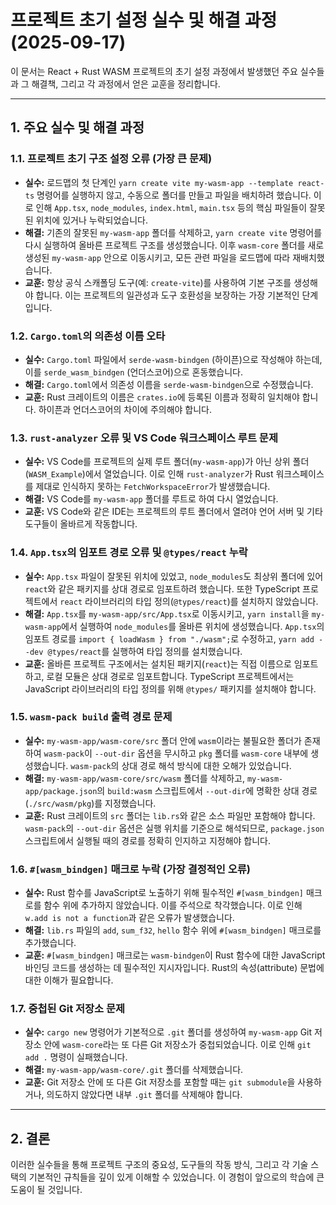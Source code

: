 # 프로젝트 초기 설정 실수 및 해결 과정 (2025-09-17)

이 문서는 React + Rust WASM 프로젝트의 초기 설정 과정에서 발생했던 주요 실수들과 그 해결책, 그리고 각 과정에서 얻은 교훈을 정리합니다.

---

## 1. 주요 실수 및 해결 과정

### 1.1. 프로젝트 초기 구조 설정 오류 (가장 큰 문제)

-   **실수:** 로드맵의 첫 단계인 `yarn create vite my-wasm-app --template react-ts` 명령어를 실행하지 않고, 수동으로 폴더를 만들고 파일을 배치하려 했습니다. 이로 인해 `App.tsx`, `node_modules`, `index.html`, `main.tsx` 등의 핵심 파일들이 잘못된 위치에 있거나 누락되었습니다.
-   **해결:** 기존의 잘못된 `my-wasm-app` 폴더를 삭제하고, `yarn create vite` 명령어를 다시 실행하여 올바른 프로젝트 구조를 생성했습니다. 이후 `wasm-core` 폴더를 새로 생성된 `my-wasm-app` 안으로 이동시키고, 모든 관련 파일을 로드맵에 따라 재배치했습니다.
-   **교훈:** 항상 공식 스캐폴딩 도구(예: `create-vite`)를 사용하여 기본 구조를 생성해야 합니다. 이는 프로젝트의 일관성과 도구 호환성을 보장하는 가장 기본적인 단계입니다.

### 1.2. `Cargo.toml`의 의존성 이름 오타

-   **실수:** `Cargo.toml` 파일에서 `serde-wasm-bindgen` (하이픈)으로 작성해야 하는데, 이를 `serde_wasm_bindgen` (언더스코어)으로 혼동했습니다.
-   **해결:** `Cargo.toml`에서 의존성 이름을 `serde-wasm-bindgen`으로 수정했습니다.
-   **교훈:** Rust 크레이트의 이름은 `crates.io`에 등록된 이름과 정확히 일치해야 합니다. 하이픈과 언더스코어의 차이에 주의해야 합니다.

### 1.3. `rust-analyzer` 오류 및 VS Code 워크스페이스 루트 문제

-   **실수:** VS Code를 프로젝트의 실제 루트 폴더(`my-wasm-app`)가 아닌 상위 폴더(`WASM_Example`)에서 열었습니다. 이로 인해 `rust-analyzer`가 Rust 워크스페이스를 제대로 인식하지 못하는 `FetchWorkspaceError`가 발생했습니다.
-   **해결:** VS Code를 `my-wasm-app` 폴더를 루트로 하여 다시 열었습니다.
-   **교훈:** VS Code와 같은 IDE는 프로젝트의 루트 폴더에서 열려야 언어 서버 및 기타 도구들이 올바르게 작동합니다.

### 1.4. `App.tsx`의 임포트 경로 오류 및 `@types/react` 누락

-   **실수:** `App.tsx` 파일이 잘못된 위치에 있었고, `node_modules`도 최상위 폴더에 있어 `react`와 같은 패키지를 상대 경로로 임포트하려 했습니다. 또한 TypeScript 프로젝트에서 `react` 라이브러리의 타입 정의(`@types/react`)를 설치하지 않았습니다.
-   **해결:** `App.tsx`를 `my-wasm-app/src/App.tsx`로 이동시키고, `yarn install`을 `my-wasm-app`에서 실행하여 `node_modules`를 올바른 위치에 생성했습니다. `App.tsx`의 임포트 경로를 `import { loadWasm } from "./wasm";`로 수정하고, `yarn add --dev @types/react`를 실행하여 타입 정의를 설치했습니다.
-   **교훈:** 올바른 프로젝트 구조에서는 설치된 패키지(`react`)는 직접 이름으로 임포트하고, 로컬 모듈은 상대 경로로 임포트합니다. TypeScript 프로젝트에서는 JavaScript 라이브러리의 타입 정의를 위해 `@types/` 패키지를 설치해야 합니다.

### 1.5. `wasm-pack build` 출력 경로 문제

-   **실수:** `my-wasm-app/wasm-core/src` 폴더 안에 `wasm`이라는 불필요한 폴더가 존재하여 `wasm-pack`이 `--out-dir` 옵션을 무시하고 `pkg` 폴더를 `wasm-core` 내부에 생성했습니다. `wasm-pack`의 상대 경로 해석 방식에 대한 오해가 있었습니다.
-   **해결:** `my-wasm-app/wasm-core/src/wasm` 폴더를 삭제하고, `my-wasm-app/package.json`의 `build:wasm` 스크립트에서 `--out-dir`에 명확한 상대 경로(`./src/wasm/pkg`)를 지정했습니다.
-   **교훈:** Rust 크레이트의 `src` 폴더는 `lib.rs`와 같은 소스 파일만 포함해야 합니다. `wasm-pack`의 `--out-dir` 옵션은 실행 위치를 기준으로 해석되므로, `package.json` 스크립트에서 실행될 때의 경로를 정확히 인지하고 지정해야 합니다.

### 1.6. `#[wasm_bindgen]` 매크로 누락 (가장 결정적인 오류)

-   **실수:** Rust 함수를 JavaScript로 노출하기 위해 필수적인 `#[wasm_bindgen]` 매크로를 함수 위에 추가하지 않았습니다. 이를 주석으로 착각했습니다. 이로 인해 `w.add is not a function`과 같은 오류가 발생했습니다.
-   **해결:** `lib.rs` 파일의 `add`, `sum_f32`, `hello` 함수 위에 `#[wasm_bindgen]` 매크로를 추가했습니다.
-   **교훈:** `#[wasm_bindgen]` 매크로는 `wasm-bindgen`이 Rust 함수에 대한 JavaScript 바인딩 코드를 생성하는 데 필수적인 지시자입니다. Rust의 속성(attribute) 문법에 대한 이해가 필요합니다.

### 1.7. 중첩된 Git 저장소 문제

-   **실수:** `cargo new` 명령어가 기본적으로 `.git` 폴더를 생성하여 `my-wasm-app` Git 저장소 안에 `wasm-core`라는 또 다른 Git 저장소가 중첩되었습니다. 이로 인해 `git add .` 명령이 실패했습니다.
-   **해결:** `my-wasm-app/wasm-core/.git` 폴더를 삭제했습니다.
-   **교훈:** Git 저장소 안에 또 다른 Git 저장소를 포함할 때는 `git submodule`을 사용하거나, 의도하지 않았다면 내부 `.git` 폴더를 삭제해야 합니다.

---

## 2. 결론

이러한 실수들을 통해 프로젝트 구조의 중요성, 도구들의 작동 방식, 그리고 각 기술 스택의 기본적인 규칙들을 깊이 있게 이해할 수 있었습니다. 이 경험이 앞으로의 학습에 큰 도움이 될 것입니다.
